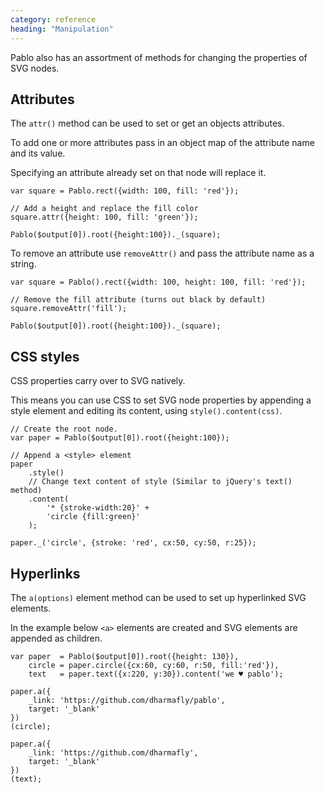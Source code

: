 ```yaml
---
category: reference
heading: "Manipulation"
---
```


Pablo also has an assortment of methods for changing the properties of 
SVG nodes.

Attributes
----------

The `attr()` method can be used to set or get an objects attributes.

To add one or more attributes pass in an object map of the attribute name and 
its value.

Specifying an attribute already set on that node will replace it.

    var square = Pablo.rect({width: 100, fill: 'red'});

    // Add a height and replace the fill color
    square.attr({height: 100, fill: 'green'});

    Pablo($output[0]).root({height:100})._(square);

To remove an attribute use `removeAttr()` and pass the attribute name as a 
string.

    var square = Pablo().rect({width: 100, height: 100, fill: 'red'});

    // Remove the fill attribute (turns out black by default)
    square.removeAttr('fill');

    Pablo($output[0]).root({height:100})._(square);

CSS styles
----------

CSS properties carry over to SVG natively. 

This means you can use CSS to set SVG node properties by appending a style 
element and editing its content, using `style().content(css)`.

    // Create the root node.
    var paper = Pablo($output[0]).root({height:100});

    // Append a <style> element
    paper
        .style()
        // Change text content of style (Similar to jQuery's text() method)
        .content(
            '* {stroke-width:20}' +
            'circle {fill:green}'
        );

    paper._('circle', {stroke: 'red', cx:50, cy:50, r:25});



Hyperlinks
----------

The `a(options)` element method can be used to set up hyperlinked SVG elements.

In the example below `<a>` elements are created and SVG elements are appended 
as children.

    var paper  = Pablo($output[0]).root({height: 130}),
        circle = paper.circle({cx:60, cy:60, r:50, fill:'red'}),
        text   = paper.text({x:220, y:30}).content('we ♥ pablo');

    paper.a({
        _link: 'https://github.com/dharmafly/pablo',
        target: '_blank'
    })
    (circle);

    paper.a({
        _link: 'https://github.com/dharmafly',
        target: '_blank'
    })
    (text);
